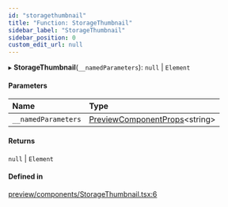 ```yaml
---
id: "storagethumbnail"
title: "Function: StorageThumbnail"
sidebar_label: "StorageThumbnail"
sidebar_position: 0
custom_edit_url: null
---
```


▸ **StorageThumbnail**(`__namedParameters`): ``null`` \| `Element`

#### Parameters

| Name | Type |
| :------ | :------ |
| `__namedParameters` | [PreviewComponentProps](../interfaces/previewcomponentprops.md)<string\> |

#### Returns

``null`` \| `Element`

#### Defined in

[preview/components/StorageThumbnail.tsx:6](https://github.com/Camberi/firecms/blob/b1328ad/src/preview/components/StorageThumbnail.tsx#L6)
